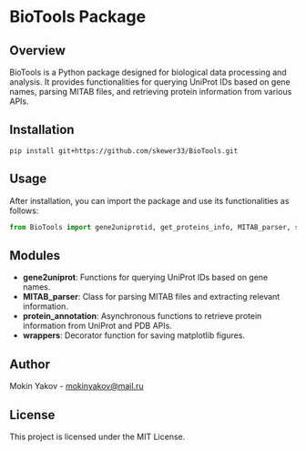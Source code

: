 # BioTools Package

## Overview
BioTools is a Python package designed for biological data processing and analysis. It provides functionalities for querying UniProt IDs based on gene names, parsing MITAB files, and retrieving protein information from various APIs.

## Installation

```
pip install git+https://github.com/skewer33/BioTools.git
```


## Usage
After installation, you can import the package and use its functionalities as follows:

```python
from BioTools import gene2uniprotid, get_proteins_info, MITAB_parser, savefig
```

## Modules
- **gene2uniprot**: Functions for querying UniProt IDs based on gene names.
- **MITAB_parser**: Class for parsing MITAB files and extracting relevant information.
- **protein_annotation**: Asynchronous functions to retrieve protein information from UniProt and PDB APIs.
- **wrappers**: Decorator function for saving matplotlib figures.

## Author
Mokin Yakov - mokinyakov@mail.ru

## License
This project is licensed under the MIT License.